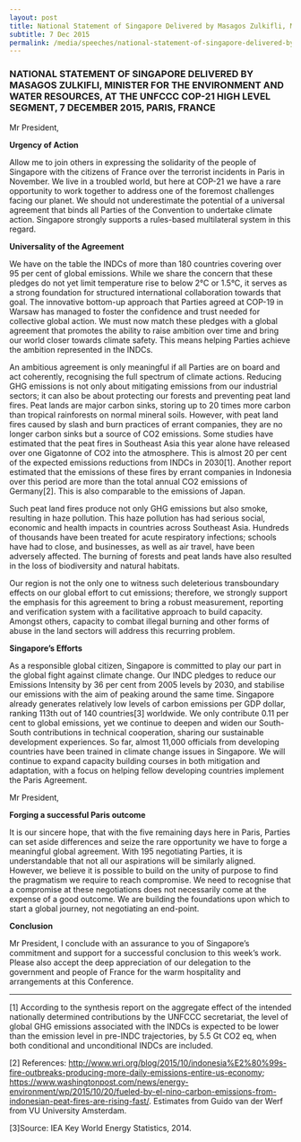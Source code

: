 ```yaml
---
layout: post
title: National Statement of Singapore Delivered by Masagos Zulkifli, Minister for the Environment and Water Resources, at the UNFCCC COP-21 High Level Segment, 7 December 2015, Paris, France
subtitle: 7 Dec 2015
permalink: /media/speeches/national-statement-of-singapore-delivered-by-masagos-zulkifli-minister-for-the-environment-and-water-resources-at-the-unfccc-cop-21-high-level-segment-7-december-2015-paris-france
---
```


### NATIONAL STATEMENT OF SINGAPORE DELIVERED BY MASAGOS ZULKIFLI, MINISTER FOR THE ENVIRONMENT AND WATER RESOURCES, AT THE UNFCCC COP-21 HIGH LEVEL SEGMENT, 7 DECEMBER 2015, PARIS, FRANCE

Mr President,

**Urgency of Action**

Allow me to join others in expressing the solidarity of the people of Singapore with the citizens of France over the terrorist incidents in Paris in November. We live in a troubled world, but here at COP-21 we have a rare opportunity to work together to address one of the foremost challenges facing our planet. We should not underestimate the potential of a universal agreement that binds all Parties of the Convention to undertake climate action.  Singapore strongly supports a rules-based multilateral system in this regard. 

**Universality of the Agreement**

We have on the table the INDCs of more than 180 countries covering over 95 per cent of global emissions. While we share the concern that these pledges do not yet limit temperature rise to below 2°C or 1.5°C, it serves as a strong foundation for structured international collaboration towards that goal. The innovative bottom-up approach that Parties agreed at COP-19 in Warsaw has managed to foster the confidence and trust needed for collective global action. We must now match these pledges with a global agreement that promotes the ability to raise ambition over time and bring our world closer towards climate safety. This means helping Parties achieve the ambition represented in the INDCs. 

An ambitious agreement is only meaningful if all Parties are on board and act coherently, recognising the full spectrum of climate actions. Reducing GHG emissions is not only about mitigating emissions from our industrial sectors; it can also be about protecting our forests and preventing peat land fires.  Peat lands are major carbon sinks, storing up to 20 times more carbon than tropical rainforests on normal mineral soils. However, with peat land fires caused by slash and burn practices of errant companies, they are no longer carbon sinks but a source of CO2 emissions. Some studies have estimated that the peat fires in Southeast Asia this year alone have released over one Gigatonne of CO2 into the atmosphere. This is almost 20 per cent of the expected emissions reductions from INDCs in 2030[1]. Another report estimated that the emissions of these fires by errant companies in Indonesia over this period are more than the total annual CO2 emissions of Germany[2]. This is also comparable to the emissions of Japan.

Such peat land fires produce not only GHG emissions but also smoke, resulting in haze pollution. This haze pollution has had serious social, economic and health impacts in countries across Southeast Asia. Hundreds of thousands have been treated for acute respiratory infections; schools have had to close, and businesses, as well as air travel, have been adversely affected. The burning of forests and peat lands have also resulted in the loss of biodiversity and natural habitats.

Our region is not the only one to witness such deleterious transboundary effects on our global effort to cut emissions; therefore, we strongly support the emphasis for this agreement to bring a robust measurement, reporting and verification system with a facilitative approach to build capacity.  Amongst others, capacity to combat illegal burning and other forms of abuse in the land sectors will address this recurring problem.

**Singapore’s Efforts**

As a responsible global citizen, Singapore is committed to play our part in the global fight against climate change. Our INDC pledges to reduce our Emissions Intensity by 36 per cent from 2005 levels by 2030, and stabilise our emissions with the aim of peaking around the same time.  Singapore already generates relatively low levels of carbon emissions per GDP dollar, ranking 113th out of 140 countries[3] worldwide. We only contribute 0.11 per cent to global emissions, yet we continue to deepen and widen our South-South contributions in technical cooperation, sharing our sustainable development experiences. So far, almost 11,000 officials from developing countries have been trained in climate change issues in Singapore. We will continue to expand capacity building courses in both mitigation and adaptation, with a focus on helping fellow developing countries implement the Paris Agreement. 

Mr President,

**Forging a successful Paris outcome**

It is our sincere hope, that with the five remaining days here in Paris, Parties can set aside differences and seize the rare opportunity we have to forge a meaningful global agreement. With 195 negotiating Parties, it is understandable that not all our aspirations will be similarly aligned.  However, we believe it is possible to build on the unity of purpose to find the pragmatism we require to reach compromise. We need to recognise that a compromise at these negotiations does not necessarily come at the expense of a good outcome. We are building the foundations upon which to start a global journey, not negotiating an end-point.

**Conclusion**

Mr President, I conclude with an assurance to you of Singapore’s commitment and support for a successful conclusion to this week’s work. Please also accept the deep appreciation of our delegation to the government and people of France for the warm hospitality and arrangements at this Conference.

___

[1] According to the synthesis report on the aggregate effect of the intended nationally determined contributions by the UNFCCC secretariat, the level of global GHG emissions associated with the INDCs is expected to be lower than the emission level in pre-INDC trajectories, by 5.5 Gt CO2 eq, when both conditional and unconditional INDCs are included.

[2] References: http://www.wri.org/blog/2015/10/indonesia%E2%80%99s-fire-outbreaks-producing-more-daily-emissions-entire-us-economy; https://www.washingtonpost.com/news/energy-environment/wp/2015/10/20/fueled-by-el-nino-carbon-emissions-from-indonesian-peat-fires-are-rising-fast/. Estimates from Guido van der Werf from VU University Amsterdam.

[3]Source: IEA Key World Energy Statistics, 2014.